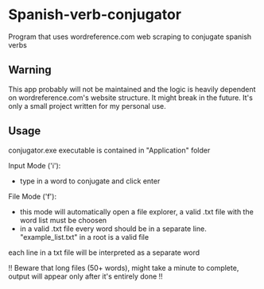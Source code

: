 # Spanish-verb-conjugator
Program that uses wordreference.com web scraping to conjugate spanish verbs

## Warning
This app probably will not be maintained and the logic is heavily dependent on wordreference.com's website structure. It might break in the future. It's only a small project written for my personal use.

## Usage

conjugator.exe executable is contained in "Application" folder

Input Mode ('i'):
 - type in a word to conjugate and click enter

File Mode ('f'):
 - this mode will automatically open a file explorer, a valid .txt file with the word list must be choosen
 - in a valid .txt file every word should be in a separate line. "example_list.txt" in a root is a valid file

each line in a txt file will be interpreted as a separate word

!! Beware that long files (50+ words), might take a minute to complete, output will appear only after it's entirely done !!
